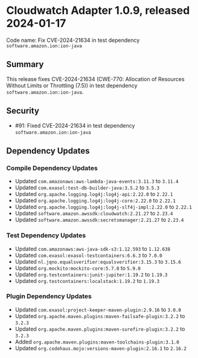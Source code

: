 # Cloudwatch Adapter 1.0.9, released 2024-01-17

Code name: Fix CVE-2024-21634 in test dependency `software.amazon.ion:ion-java`

## Summary

This release fixes CVE-2024-21634 (CWE-770: Allocation of Resources Without Limits or Throttling (7.5)) in test dependency `software.amazon.ion:ion-java`.

## Security

* #91: Fixed CVE-2024-21634 in test dependency `software.amazon.ion:ion-java`

## Dependency Updates

### Compile Dependency Updates

* Updated `com.amazonaws:aws-lambda-java-events:3.11.3` to `3.11.4`
* Updated `com.exasol:test-db-builder-java:3.5.2` to `3.5.3`
* Updated `org.apache.logging.log4j:log4j-api:2.22.0` to `2.22.1`
* Updated `org.apache.logging.log4j:log4j-core:2.22.0` to `2.22.1`
* Updated `org.apache.logging.log4j:log4j-slf4j-impl:2.22.0` to `2.22.1`
* Updated `software.amazon.awssdk:cloudwatch:2.21.27` to `2.23.4`
* Updated `software.amazon.awssdk:secretsmanager:2.21.27` to `2.23.4`

### Test Dependency Updates

* Updated `com.amazonaws:aws-java-sdk-s3:1.12.593` to `1.12.638`
* Updated `com.exasol:exasol-testcontainers:6.6.3` to `7.0.0`
* Updated `nl.jqno.equalsverifier:equalsverifier:3.15.3` to `3.15.6`
* Updated `org.mockito:mockito-core:5.7.0` to `5.9.0`
* Updated `org.testcontainers:junit-jupiter:1.19.2` to `1.19.3`
* Updated `org.testcontainers:localstack:1.19.2` to `1.19.3`

### Plugin Dependency Updates

* Updated `com.exasol:project-keeper-maven-plugin:2.9.16` to `3.0.0`
* Updated `org.apache.maven.plugins:maven-failsafe-plugin:3.2.2` to `3.2.3`
* Updated `org.apache.maven.plugins:maven-surefire-plugin:3.2.2` to `3.2.3`
* Added `org.apache.maven.plugins:maven-toolchains-plugin:3.1.0`
* Updated `org.codehaus.mojo:versions-maven-plugin:2.16.1` to `2.16.2`
